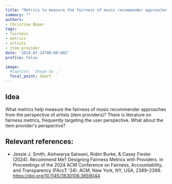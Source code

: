 ```yaml
---
title: "Metrics to measure the fairness of music recommender approaches from the perspective of artists"
summary: ""
authors:
- Christine Bauer
tags:
- fairness
- metrics
- artists
- item provider
date: '2024-07-24T00:00:00Z'
profile: false

image:
  #caption: 'Image by .'
  focal_point: Smart
---
```


## Idea
What metrics help measure the fairness of music recommender approaches from the perspective of artists (item providers)?
There is literature on fairness metrics, frequently targeting the user perspective. What about the item provider's perspective?

## Relevant references:
- Jessie J. Smith, Aishwarya Satwani, Robin Burke, & Casey Fiesler (2024). Recommend Me? Designing Fairness Metrics with Providers. In Proceedings of the 2024 ACM Conference on Fairness, Accountability, and Transparency (FAccT '24). ACM, New York, NY, USA, 2389–2399. https://doi.org/10.1145/3630106.3659044